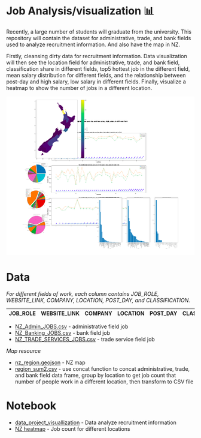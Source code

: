 # Job Analysis/visualization :bar_chart:


Recently, a large number of students will graduate from the university. This repository will contain the dataset for administrative, trade, and bank fields used to analyze recruitment information. And also have the map in NZ.

Firstly, cleansing dirty data for recruitment information. Data visualization will then see the location field for administrative, trade, and bank field, classification share in different fields, top5 hottest job in the different field, mean salary distribution for different fields, and the relationship between post-day and high salary, low salary in different fields. Finally, visualize a heatmap to show the number of jobs in a different location.


![Test Image 1](https://github.com/Flora1234567/job_project/blob/main/pic1.png)


# Data


*For different fields of work, each column contains JOB_ROLE, WEBSITE_LINK, COMPANY, LOCATION, POST_DAY, and CLASSIFICATION.*


| JOB_ROLE  | WEBSITE_LINK | COMPANY  | LOCATION | POST_DAY  | CLASSIFICATION |
| ------------- | ------------- | ------------- | ------------- | ------------- | ------------- |


* [NZ_Admin_JOBS.csv](https://github.com/Flora1234567/job_project/blob/main/NZ_Admin_JOBS.csv) - administrative field job
* [NZ_Banking_JOBS.csv](https://github.com/Flora1234567/job_project/blob/main/NZ_Banking_JOBS.csv) - bank field job
* [NZ_TRADE_SERVICES_JOBS.csv](https://github.com/Flora1234567/job_project/blob/main/NZ_TRADE_SERVICES_JOBS.csv) - trade service field job


*Map resource*


* [nz_region.geojson](https://github.com/Flora1234567/job_project/blob/main/nz_region.geojson) - NZ map
* [region_sum2.csv](https://github.com/Flora1234567/job_project/blob/main/region_sum2.csv) - use concat function to concat administrative, trade, and bank field data frame, group by location to get job count that number of people work in a different location, then transform to CSV file


# Notebook


* [data_project_visuallization](https://github.com/Flora1234567/job_project/blob/main/project_plot2.ipynb) - Data analyze recruitment information
* [NZ heatmap](https://github.com/Flora1234567/job_project/blob/main/GIS_plot.ipynb) - Job count for different locations


